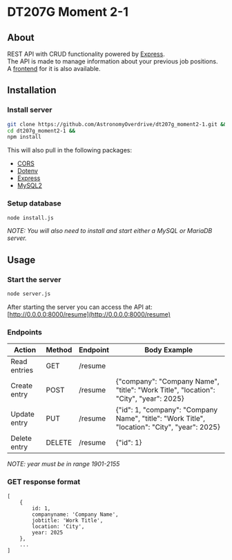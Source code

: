 # DT207G Moment 2-1
## About
REST API with CRUD functionality powered by [Express](https://www.npmjs.com/package/express).<br>
The API is made to manage information about your previous job positions.<br>
A [frontend](https://github.com/AstronomyOverdrive/dt207g_moment2-2) for it is also available.
## Installation
### Install server
```sh
git clone https://github.com/AstronomyOverdrive/dt207g_moment2-1.git &&
cd dt207g_moment2-1 &&
npm install
```
This will also pull in the following packages:
- [CORS](https://www.npmjs.com/package/cors)
- [Dotenv](https://www.npmjs.com/package/dotenv)
- [Express](https://www.npmjs.com/package/express)
- [MySQL2](https://www.npmjs.com/package/mysql2)

### Setup database
```sh
node install.js
```
*NOTE: You will also need to install and start either a MySQL or MariaDB server.*

## Usage
### Start the server
```sh
node server.js
```
After starting the server you can access the API at: [http://0.0.0.0:8000/resume](http://0.0.0.0:8000/resume)
### Endpoints
|Action       |Method |Endpoint |Body Example |
|-------------|-------|---------|-|
|Read entries |GET    |/resume  | |
|Create entry |POST   |/resume  |{"company": "Company Name", "title": "Work Title", "location": "City", "year": 2025} |
|Update entry |PUT    |/resume  |{"id": 1, "company": "Company Name", "title": "Work Title", "location": "City", "year": 2025} |
|Delete entry |DELETE |/resume  |{"id": 1} |

*NOTE: year must be in range 1901-2155*
### GET response format
```
[
	{
		id: 1,
		companyname: 'Company Name',
		jobtitle: 'Work Title',
		location: 'City',
		year: 2025
	},
	...
]
```
